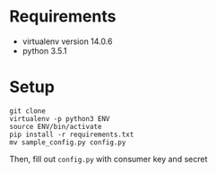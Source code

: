 # Requirements
* virtualenv version 14.0.6
* python 3.5.1

# Setup
```
git clone
virtualenv -p python3 ENV
source ENV/bin/activate
pip install -r requirements.txt
mv sample_config.py config.py
```

Then, fill out `config.py` with consumer key and secret
